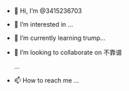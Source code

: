 - 👋 Hi, I’m @3415236703
- 👀 I’m interested in ...
- 🌱 I’m currently learning trump...
- 💞️ I’m looking to collaborate on 不靠谱
  
  ...
- 📫 How to reach me ...

<!---
3415236703/3415236703 is a ✨ special ✨ repository because its `README.md` (this file) appears on your GitHub profile.
You can click the Preview link to take a look at your changes.
--->
